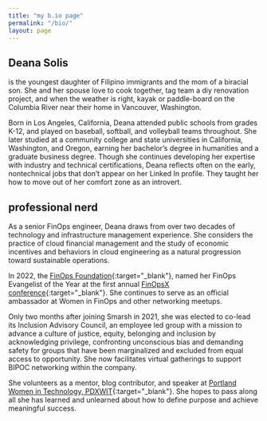 ```yaml
---
title: "my b.io page"
permalink: "/bio/"
layout: page
---
```



## Deana Solis 
is the youngest daughter of Filipino immigrants and the mom of a biracial son. She and her spouse love to cook together, tag team a diy renovation project, and when the weather is right, kayak or paddle-board on the Columbia River near their home in Vancouver, Washington. 

Born in Los Angeles, California, Deana attended public schools from grades K-12, and played on baseball, softball, and volleyball teams throughout. She later studied at a community college and state universities in California, Washington, and Oregon, earning her bachelor’s degree in humanities and a graduate business degree. Though she continues developing her expertise with industry and technical certifications, Deana reflects often on the early, nontechnical jobs that don’t appear on her Linked In profile. They taught her how to move out of her comfort zone as an introvert. 

## professional nerd

As a senior FinOps engineer, Deana draws from over two decades of technology and infrastructure management experience. She considers the practice of cloud financial management and the study of economic incentives and behaviors in cloud engineering as a natural progression toward sustainable operations.

In 2022, the [FinOps Foundation](https://www.finops.org/introduction/what-is-finops/){:target="_blank"}, named her FinOps Evangelist of the Year at the first annual [FinOpsX conference](https://youtu.be/-It8MhfTdmQ?t=1116){:target="_blank"}. She continues to serve as an official ambassador at Women in FinOps and other networking meetups. 

Only two months after joining Smarsh in 2021, she was elected to co-lead its Inclusion Advisory Council, an employee led group with a mission to advance a culture of justice, equity, belonging and inclusion by acknowledging privilege, confronting unconscious bias and demanding safety for groups that have been marginalized and excluded from equal access to opportunity. She now facilitates virtual gatherings to support BIPOC networking within the company.

She volunteers as a mentor, blog contributor, and speaker at [Portland Women in Technology, PDXWIT](https://www.pdxwit.org/){:target="_blank"}. She hopes to pass along all she has learned and unlearned about how to define purpose and achieve meaningful success. 
